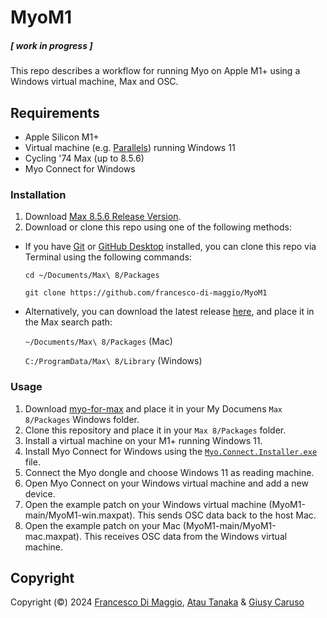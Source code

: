 # MyoM1

##### ***[ work in progress ]***

This repo describes a workflow for running Myo on Apple M1+ using a Windows virtual machine, Max and OSC. 

## Requirements
* Apple Silicon M1+
* Virtual machine (e.g. [Parallels](https://www.parallels.com/)) running Windows 11
* Cycling '74 Max (up to 8.5.6)
* Myo Connect for Windows


### Installation

1. Download [Max 8.5.6 Release Version](https://cycling74.com/releases/max/8.5.6).
2. Download or clone this repo using one of the following methods:

* If you have [Git](http://git-scm.com/) or [GitHub Desktop](https://desktop.github.com/) installed, you can clone this repo via Terminal using the following commands:
  
	`cd ~/Documents/Max\ 8/Packages`

	`git clone https://github.com/francesco-di-maggio/MyoM1`

* Alternatively, you can download the latest release [here](https://github.com/francesco-di-maggio/MyoM1), and place it in the Max search path:

  `~/Documents/Max\ 8/Packages` (Mac)
  
  `C:/ProgramData/Max\ 8/Library` (Windows)

### Usage

1. Download [myo-for-max](https://github.com/JulesFrancoise/myo-for-max) and place it in your My Documens `Max 8/Packages` Windows folder.
2. Clone this repository and place it in your `Max 8/Packages` folder.
3. Install a virtual machine on your M1+ running Windows 11.
4. Install Myo Connect for Windows using the [`Myo.Connect.Installer.exe`](https://doc.gold.ac.uk/~mas02at/myo/windows/Myo+Connect+Installer.exe) file.
5. Connect the Myo dongle and choose Windows 11 as reading machine.
6. Open Myo Connect on your Windows virtual machine and add a new device.
7. Open the example patch on your Windows virtual machine (MyoM1-main/MyoM1-win.maxpat). This sends OSC data back to the host Mac.
8. Open the example patch on your Mac (MyoM1-main/MyoM1-mac.maxpat). This receives OSC data from the Windows virtual machine.

## Copyright

Copyright (©) 2024 [Francesco Di Maggio](https://www.francescodimaggio.nl/), [Atau Tanaka](https://github.com/ataut/) & [Giusy Caruso](https://www.giusycaruso.com/)
